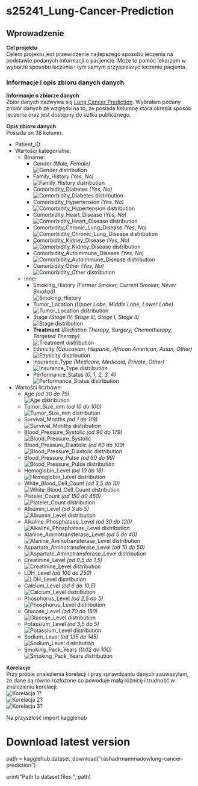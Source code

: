 # s25241_Lung-Cancer-Prediction

## Wprowadzenie
**Cel projektu** <br>
Celem projektu jest przewidzenie najlepszego sposobu leczenia na podstawie podanych informacji o pacjencie. Może to
pomóc lekarzom w wyborze sposobu leczenia i tym samym przyśpieszyć leczenie pacjenta.

### Informacje i opis zbioru danych danych
**Informacje o zbiorze danych** <br>
Zbiór danych nazwywa się [Lung Cancer Prediction](https://www.kaggle.com/datasets/rashadrmammadov/lung-cancer-prediction).
Wybrałam podany znbiór danych ze względu na to, że posiada kolumnę która określa sposób leczenia oraz jest dostępny do
użtku publicznego.

**Opis zbioru danych** <br>
Posiada on 38 kolumn:
- Patient_ID
- Wartości kategorialne:
  - Binarne:
    - Gender *(Male, Female)* <br>
      ![Gender distribution](Images/Columns/Gender.png)
    - Family_History *(Yes, No)* <br>
      ![Family_History distribution](Images/Columns/Family_History.png)
    - Comorbidity_Diabetes *(Yes, No)* <br>
      ![Comorbidity_Diabetes distribution](Images/Columns/Comorbidity_Diabetes.png)
    - Comorbidity_Hypertension *(Yes, No)* <br>
      ![Comorbidity_Hypertension distribution](Images/Columns/Comorbidity_Hypertension.png)
    - Comorbidity_Heart_Disease *(Yes, No)* <br>
      ![Comorbidity_Heart_Disease distribution](Images/Columns/Comorbidity_Heart_Disease.png)
    - Comorbidity_Chronic_Lung_Disease *(Yes, No)* <br>
      ![Comorbidity_Chronic_Lung_Disease distribution](Images/Columns/Comorbidity_Chronic_Lung_Disease.png)
    - Comorbidity_Kidney_Disease *(Yes, No)* <br>
      ![Comorbidity_Kidney_Disease distribution](Images/Columns/Comorbidity_Kidney_Disease.png)
    - Comorbidity_Autoimmune_Disease *(Yes, No)* <br>
      ![Comorbidity_Autoimmune_Disease distribution](Images/Columns/Comorbidity_Autoimmune_Disease.png)
    - Comorbidity_Other *(Yes, No)* <br>
      ![Comorbidity_Other distribution](Images/Columns/Comorbidity_Other.png)
  - Inne:
    - Smoking_History *(Former Smoker, Current Smoker, Never Smoked)* <br>
      ![Smoking_History](Images/Columns/Smoking_History.png)
    - Tumor_Location *(Upper Lobe, Middle Lobe, Lower Lobe)* <br>
      ![Tumor_Location distribution](Images/Columns/Tumor_Location.png)
    - Stage *(Stage IV, Stage III, Stage I, Stage II)* <br>
      ![Stage distribution](Images/Columns/Stage.png)
    - **Treatment** *(Radiation Therapy, Surgery, Chemotherapy, Targeted Therapy)* <br>
      ![Treatment distribution](Images/Columns/Treatment.png)
    - Ethnicity *(Caucasian, Hispanic, African American, Asian, Other)* <br>
      ![Ethnicity distribution](Images/Columns/Ethnicity.png)
    - Insurance_Type *(Medicare, Medicaid, Private, Other)* <br>
      ![Insurance_Type distribution](Images/Columns/Insurance_Type.png)
    - Performance_Status *(0, 1, 2, 3, 4)* <br>
      ![Performance_Status distribution](Images/Columns/Performance_Status.png)
- Wartości liczbowe:
  - Age *(od 30 do 79)* <br>
    ![Age distribution](Images/Columns/Age.png)
  - Tumor_Size_mm *(od 10 do 100)* <br>
    ![Tumor_Size_mm distribution](Images/Columns/Tumor_Size_mm.png)
  - Survival_Months *(od 1 do 119)* <br>
    ![Survival_Months distribution](Images/Columns/Survival_Months.png)
  - Blood_Pressure_Systolic *(od 90 do 179)* <br>
    ![Blood_Pressure_Systolic](Images/Columns/Blood_Pressure_Systolic.png)
  - Blood_Pressure_Diastolic *(od 60 do 109)* <br>
    ![Blood_Pressure_Diastolic distribution](Images/Columns/Blood_Pressure_Diastolic.png)
  - Blood_Pressure_Pulse *(od 60 do 99)* <br>
    ![Blood_Pressure_Pulse distribution](Images/Columns/Blood_Pressure_Pulse.png)
  - Hemoglobin_Level *(od 10 do 18)* <br>
    ![Hemoglobin_Level distribution](Images/Columns/Hemoglobin_Level.png)
  - White_Blood_Cell_Count *(od 3,5 do 10)* <br>
    ![White_Blood_Cell_Count distribution](Images/Columns/White_Blood_Cell_Count.png)
  - Platelet_Count *(od 150 d0 450)* <br>
    ![Platelet_Count distribution](Images/Columns/Platelet_Count.png)
  - Albumin_Level *(od 3 do 5)* <br>
    ![Albumin_Level distribution](Images/Columns/Albumin_Level.png)
  - Alkaline_Phosphatase_Level *(od 30 do 120)* <br>
    ![Alkaline_Phosphatase_Level distribution](Images/Columns/Alkaline_Phosphatase_Level.png)
  - Alanine_Aminotransferase_Level *(od 5 do 40)* <br>
    ![Alanine_Aminotransferase_Level distribution](Images/Columns/Alanine_Aminotransferase_Level.png)
  - Aspartate_Aminotransferase_Level *(od 10 do 50)* <br>
    ![Aspartate_Aminotransferase_Level distribution](Images/Columns/Aspartate_Aminotransferase_Level.png)
  - Creatinine_Level *(od 0,5 do 1,5)* <br>
    ![Creatinine_Level distribution](Images/Columns/Creatinine_Level.png)
  - LDH_Level *(od 100 do 250)* <br>
    ![LDH_Level distribution](Images/Columns/LDH_Level.png)
  - Calcium_Level *(od 6 do 10,5)* <br>
    ![Calcium_Level distribution](Images/Columns/Calcium_Level.png)
  - Phosphorus_Level *(od 2,5 do 5)* <br>
    ![Phosphorus_Level distribution](Images/Columns/Phosphorus_Level.png)
  - Glucose_Level *(od 70 do 150)* <br>
    ![Glucose_Level distribution](Images/Columns/Glucose_Level.png)
  - Potassium_Level *(od 3,5 do 5)* <br>
    ![Potassium_Level distribution](Images/Columns/Potassium_Level.png)
  - Sodium_Level *(od 135 do 145)* <br>
    ![Sodium_Level distribution](Images/Columns/Sodium_Level.png)
  - Smoking_Pack_Years *(0.02 do 100)* <br>
    ![Smoking_Pack_Years distribution](Images/Columns/Smoking_Pack_Years.png)

**Korelacje** <br>
Przy próbie znalezienia korelacji i przy sprawdzaniu danych zauważyłam, że dane są równo rozłożone co powoduje małą różnicę
i trudność w znalezieniu korelacji. <br>
![Korelacja 1?](Images/Corelations/Korelacje.png) <br>
![Korelacja 2?](Images/Corelations/Korelacje2.png) <br>
![Korelacja 3?](Images/Corelations/Korelacje3.png)


Na przyszłość
import kagglehub

# Download latest version
path = kagglehub.dataset_download("rashadrmammadov/lung-cancer-prediction")

print("Path to dataset files:", path)
